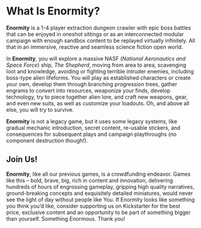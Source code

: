 # What Is Enormity?

**Enormity** is a 1-4 player extraction dungeon crawler with epic boss battles that can be enjoyed 
in oneshot sittings or as an interconnected modular campaign with enough sandbox content to be 
replayed virtually infinitely. All that in an immersive, reactive and seamless science fiction open world.

In **Enormity**, you will explore a massive NASF (_National Aeronautics and Space Force_) ship, _The Shepherd_, 
moving from area to area, scavenging loot and knowledge, avoiding or fighting terrible intruder enemies, 
including boss-type alien lifeforms. You will play as established characters or create your own, develop 
them through branching progression trees, gather engrams to convert into resources, weaponize your finds, 
develop technology, try to piece together alien lore, and craft new weapons, gear, and even new suits, as 
well as customize your loadouts. Oh, and above all else, you will try to survive.

**Enormity** is not a legacy game, but it uses some legacy systems, like gradual mechanic introduction, 
secret content, re-usable stickers, and consequences for subsequent plays and campaign playthroughs 
(no component destruction though!).

## Join Us!

**Enormity**, like all our previous games, is a crowdfunding endeavor. Games like this – bold, brave, 
big, rich in content and innovation, delivering hundreds of hours of engrossing gameplay, gripping high 
quality narratives, ground-breaking concepts and exquisitely detailed miniatures, would never see the light 
of day without people like You. If Enormity looks like something you think you’d like, consider supporting 
us on Kickstarter for the best price, exclusive content and an opportunity to be part of something bigger 
than yourself. Something Enormous. Thank you!